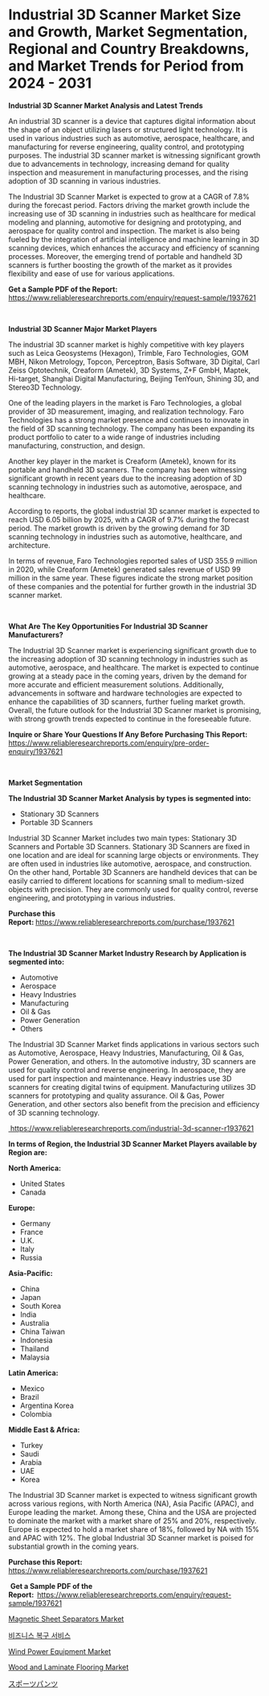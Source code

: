 <p><h1>Industrial 3D Scanner Market Size and Growth, Market Segmentation, Regional and Country Breakdowns, and Market Trends for Period from 2024 -  2031</h1></p><p><strong>Industrial 3D Scanner Market Analysis and Latest Trends</strong></p>
<p><p>An industrial 3D scanner is a device that captures digital information about the shape of an object utilizing lasers or structured light technology. It is used in various industries such as automotive, aerospace, healthcare, and manufacturing for reverse engineering, quality control, and prototyping purposes. The industrial 3D scanner market is witnessing significant growth due to advancements in technology, increasing demand for quality inspection and measurement in manufacturing processes, and the rising adoption of 3D scanning in various industries.</p><p>The Industrial 3D Scanner Market is expected to grow at a CAGR of 7.8% during the forecast period. Factors driving the market growth include the increasing use of 3D scanning in industries such as healthcare for medical modeling and planning, automotive for designing and prototyping, and aerospace for quality control and inspection. The market is also being fueled by the integration of artificial intelligence and machine learning in 3D scanning devices, which enhances the accuracy and efficiency of scanning processes. Moreover, the emerging trend of portable and handheld 3D scanners is further boosting the growth of the market as it provides flexibility and ease of use for various applications.</p></p>
<p><strong>Get a Sample PDF of the Report:&nbsp;</strong> <a href="https://www.reliableresearchreports.com/enquiry/request-sample/1937621">https://www.reliableresearchreports.com/enquiry/request-sample/1937621</a></p>
<p>&nbsp;</p>
<p><strong>Industrial 3D Scanner Major Market Players</strong></p>
<p><p>The industrial 3D scanner market is highly competitive with key players such as Leica Geosystems (Hexagon), Trimble, Faro Technologies, GOM MBH, Nikon Metrology, Topcon, Perceptron, Basis Software, 3D Digital, Carl Zeiss Optotechnik, Creaform (Ametek), 3D Systems, Z+F GmbH, Maptek, Hi-target, Shanghai Digital Manufacturing, Beijing TenYoun, Shining 3D, and Stereo3D Technology.</p><p>One of the leading players in the market is Faro Technologies, a global provider of 3D measurement, imaging, and realization technology. Faro Technologies has a strong market presence and continues to innovate in the field of 3D scanning technology. The company has been expanding its product portfolio to cater to a wide range of industries including manufacturing, construction, and design.</p><p>Another key player in the market is Creaform (Ametek), known for its portable and handheld 3D scanners. The company has been witnessing significant growth in recent years due to the increasing adoption of 3D scanning technology in industries such as automotive, aerospace, and healthcare.</p><p>According to reports, the global industrial 3D scanner market is expected to reach USD 6.05 billion by 2025, with a CAGR of 9.7% during the forecast period. The market growth is driven by the growing demand for 3D scanning technology in industries such as automotive, healthcare, and architecture.</p><p>In terms of revenue, Faro Technologies reported sales of USD 355.9 million in 2020, while Creaform (Ametek) generated sales revenue of USD 99 million in the same year. These figures indicate the strong market position of these companies and the potential for further growth in the industrial 3D scanner market.</p></p>
<p>&nbsp;</p>
<p><strong>What Are The Key Opportunities For Industrial 3D Scanner Manufacturers?</strong></p>
<p><p>The Industrial 3D Scanner market is experiencing significant growth due to the increasing adoption of 3D scanning technology in industries such as automotive, aerospace, and healthcare. The market is expected to continue growing at a steady pace in the coming years, driven by the demand for more accurate and efficient measurement solutions. Additionally, advancements in software and hardware technologies are expected to enhance the capabilities of 3D scanners, further fueling market growth. Overall, the future outlook for the Industrial 3D Scanner market is promising, with strong growth trends expected to continue in the foreseeable future.</p></p>
<p><strong>Inquire or Share Your Questions If Any Before Purchasing This Report:</strong> <a href="https://www.reliableresearchreports.com/enquiry/pre-order-enquiry/1937621">https://www.reliableresearchreports.com/enquiry/pre-order-enquiry/1937621</a></p>
<p>&nbsp;</p>
<p><strong>Market Segmentation</strong></p>
<p><strong>The Industrial 3D Scanner Market Analysis by types is segmented into:</strong></p>
<p><ul><li>Stationary 3D Scanners</li><li>Portable 3D Scanners</li></ul></p>
<p><p>Industrial 3D Scanner Market includes two main types: Stationary 3D Scanners and Portable 3D Scanners. Stationary 3D Scanners are fixed in one location and are ideal for scanning large objects or environments. They are often used in industries like automotive, aerospace, and construction. On the other hand, Portable 3D Scanners are handheld devices that can be easily carried to different locations for scanning small to medium-sized objects with precision. They are commonly used for quality control, reverse engineering, and prototyping in various industries.</p></p>
<p><strong>Purchase this Report:&nbsp;</strong><a href="https://www.reliableresearchreports.com/purchase/1937621">https://www.reliableresearchreports.com/purchase/1937621</a></p>
<p>&nbsp;</p>
<p><strong>The Industrial 3D Scanner Market Industry Research by Application is segmented into:</strong></p>
<p><ul><li>Automotive</li><li>Aerospace</li><li>Heavy Industries</li><li>Manufacturing</li><li>Oil & Gas</li><li>Power Generation</li><li>Others</li></ul></p>
<p><p>The Industrial 3D Scanner Market finds applications in various sectors such as Automotive, Aerospace, Heavy Industries, Manufacturing, Oil & Gas, Power Generation, and others. In the automotive industry, 3D scanners are used for quality control and reverse engineering. In aerospace, they are used for part inspection and maintenance. Heavy industries use 3D scanners for creating digital twins of equipment. Manufacturing utilizes 3D scanners for prototyping and quality assurance. Oil & Gas, Power Generation, and other sectors also benefit from the precision and efficiency of 3D scanning technology.</p></p>
<p><a href="https://www.reliableresearchreports.com/industrial-3d-scanner-r1937621">&nbsp;https://www.reliableresearchreports.com/industrial-3d-scanner-r1937621</a></p>
<p><strong>In terms of Region, the Industrial 3D Scanner Market Players available by Region are:</strong></p>
<p>
    <p> <strong> North America: </strong>
        <ul>
            <li>United States</li>
            <li>Canada</li>
        </ul>
        </p> 
    <p> <strong> Europe: </strong>
        <ul>
            <li>Germany</li>
            <li>France</li>
            <li>U.K.</li>
            <li>Italy</li>
            <li>Russia</li>
        </ul>
        </p> 
    <p> <strong> Asia-Pacific: </strong>
        <ul>
            <li>China</li>
            <li>Japan</li>
            <li>South Korea</li>
            <li>India</li>
            <li>Australia</li>
            <li>China Taiwan</li>
            <li>Indonesia</li>
            <li>Thailand</li>
            <li>Malaysia</li>
        </ul>
        </p> 
    <p> <strong> Latin America: </strong>
        <ul>
            <li>Mexico</li>
            <li>Brazil</li>
            <li>Argentina Korea</li>
            <li>Colombia</li>
        </ul>
        </p> 
    <p> <strong> Middle East & Africa: </strong>
        <ul>
            <li>Turkey</li>
            <li>Saudi</li>
            <li>Arabia</li>
            <li>UAE</li>
            <li>Korea</li>
        </ul>
    </p>
    </p>
<p><p>The Industrial 3D Scanner market is expected to witness significant growth across various regions, with North America (NA), Asia Pacific (APAC), and Europe leading the market. Among these, China and the USA are projected to dominate the market with a market share of 25% and 20%, respectively. Europe is expected to hold a market share of 18%, followed by NA with 15% and APAC with 12%. The global Industrial 3D Scanner market is poised for substantial growth in the coming years.</p></p>
<p><strong>Purchase this Report: </strong><a href="https://www.reliableresearchreports.com/purchase/1937621">https://www.reliableresearchreports.com/purchase/1937621</a></p>
<p>&nbsp;<strong>Get a Sample PDF of the Report:&nbsp;&nbsp;</strong><a href="https://www.reliableresearchreports.com/enquiry/request-sample/1937621">https://www.reliableresearchreports.com/enquiry/request-sample/1937621</a></p>
<p><strong></strong></p>
<p><p><a href="https://github.com/ashepherd82/Market-Research-Report-List-4/blob/main/magnetic-sheet-separators-market.md">Magnetic Sheet Separators Market</a></p><p><a href="https://github.com/ZacharyScthmitt4465/Market-Research-Report-List-1/blob/main/984343425242.md">비즈니스 복구 서비스</a></p><p><a href="https://issuu.com/reportprime-2/docs/wind-power-equipment-market-size-2030.pptx">Wind Power Equipment Market</a></p><p><a href="https://issuu.com/reportprime-2/docs/wood-and-laminate-flooring-market-size-2030.pptx">Wood and Laminate Flooring Market</a></p><p><a href="https://github.com/ycmtqqhvk3273/Market-Research-Report-List-1/blob/main/895860527639.md">スポーツパンツ</a></p></p>